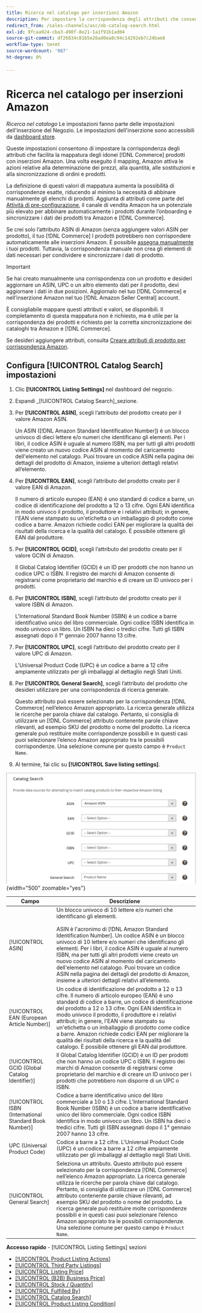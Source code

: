 ```yaml
---
title: Ricerca nel catalogo per inserzioni Amazon
description: Per impostare la corrispondenza degli attributi che consente di mappare i prodotti idonei del catalogo Commerce con le inserzioni di Amazon, aggiorna le impostazioni di Ricerca nel catalogo.
redirect_from: /sales-channels/asc/ob-catalog-search.html
exl-id: 9fcaa924-cba3-498f-8e21-1a1f91b1ad04
source-git-commit: df26834c81b5e26ad0ea8c94c14292eb7c24bae8
workflow-type: tm+mt
source-wordcount: '987'
ht-degree: 0%

---
```


# Ricerca nel catalogo per inserzioni Amazon

_Ricerca nel catalogo_ Le impostazioni fanno parte delle impostazioni dell&#39;inserzione del Negozio. Le impostazioni dell&#39;inserzione sono accessibili da [dashboard store](./amazon-store-dashboard.md).

Queste impostazioni consentono di impostare la corrispondenza degli attributi che facilita la mappatura degli idonei [!DNL Commerce] prodotti con inserzioni Amazon. Una volta eseguito il mapping, Amazon attiva le azioni relative alla determinazione dei prezzi, alla quantità, alle sostituzioni e alla sincronizzazione di ordini e prodotti.

La definizione di questi valori di mappatura aumenta la possibilità di corrispondenze esatte, riducendo al minimo la necessità di abbinare manualmente gli elenchi di prodotti. Aggiunta di attributi come parte del [Attività di pre-configurazione](./amazon-pre-setup-tasks.md), il canale di vendita Amazon ha un potenziale più elevato per abbinare automaticamente i prodotti durante l’onboarding e sincronizzare i dati dei prodotti tra Amazon e [!DNL Commerce].

Se crei solo l’attributo ASIN di Amazon (senza aggiungere valori ASIN per prodotto), il tuo [!DNL Commerce] I prodotti potrebbero non corrispondere automaticamente alle inserzioni Amazon. È possibile [assegna manualmente](./creating-assigning-catalog-products.md) i tuoi prodotti. Tuttavia, la corrispondenza manuale non crea gli elementi di dati necessari per condividere e sincronizzare i dati di prodotto.

>[!IMPORTANT]
>
>Se hai creato manualmente una corrispondenza con un prodotto e desideri aggiornare un ASIN, UPC o un altro elemento dati per il prodotto, devi aggiornare i dati in due posizioni. Aggiornalo nel tuo [!DNL Commerce] e nell’inserzione Amazon nel tuo [!DNL Amazon Seller Central] account.

È consigliabile mappare questi attributi e valori, se disponibili. Il completamento di questa mappatura non è richiesto, ma è utile per la corrispondenza dei prodotti e richiesto per la corretta sincronizzazione dei cataloghi tra Amazon e [!DNL Commerce].

Se desideri aggiungere attributi, consulta [Creare attributi di prodotto per corrispondenza Amazon](./ob-creating-magento-attributes.md).

## Configura [!UICONTROL Catalog Search] impostazioni

1. Clic **[!UICONTROL Listing Settings]** nel dashboard del negozio.

1. Espandi _[!UICONTROL Catalog Search]_sezione.

1. Per **[!UICONTROL ASIN]**, scegli l’attributo del prodotto creato per il valore Amazon ASIN.

   Un ASIN ([!DNL Amazon Standard Identification Number]) è un blocco univoco di dieci lettere e/o numeri che identificano gli elementi. Per i libri, il codice ASIN è uguale al numero ISBN, ma per tutti gli altri prodotti viene creato un nuovo codice ASIN al momento del caricamento dell&#39;elemento nel catalogo. Puoi trovare un codice ASIN nella pagina dei dettagli del prodotto di Amazon, insieme a ulteriori dettagli relativi all’elemento.

1. Per **[!UICONTROL EAN]**, scegli l’attributo del prodotto creato per il valore EAN di Amazon.

   Il numero di articolo europeo (EAN) è uno standard di codice a barre, un codice di identificazione del prodotto a 12 o 13 cifre. Ogni EAN identifica in modo univoco il prodotto, il produttore e i relativi attributi; in genere, l&#39;EAN viene stampato su un&#39;etichetta o un imballaggio di prodotto come codice a barre. Amazon richiede codici EAN per migliorare la qualità dei risultati della ricerca e la qualità del catalogo. È possibile ottenere gli EAN dal produttore.

1. Per **[!UICONTROL GCID]**, scegli l’attributo del prodotto creato per il valore GCIN di Amazon.

   Il Global Catalog Identifier (GCID) è un ID per prodotti che non hanno un codice UPC o ISBN. Il registro dei marchi di Amazon consente di registrarsi come proprietario del marchio e di creare un ID univoco per i prodotti.

1. Per **[!UICONTROL ISBN]**, scegli l’attributo del prodotto creato per il valore ISBN di Amazon.

   L&#39;International Standard Book Number (ISBN) è un codice a barre identificativo unico del libro commerciale. Ogni codice ISBN identifica in modo univoco un libro. Un ISBN ha dieci o tredici cifre. Tutti gli ISBN assegnati dopo il 1° gennaio 2007 hanno 13 cifre.

1. Per **[!UICONTROL UPC]**, scegli l’attributo del prodotto creato per il valore UPC di Amazon.

   L&#39;Universal Product Code (UPC) è un codice a barre a 12 cifre ampiamente utilizzato per gli imballaggi al dettaglio negli Stati Uniti.

1. Per **[!UICONTROL General Search]**, scegli l’attributo del prodotto che desideri utilizzare per una corrispondenza di ricerca generale.

   Questo attributo può essere selezionato per la corrispondenza [!DNL Commerce] nell’elenco Amazon appropriato. La ricerca generale utilizza le ricerche per parola chiave dal catalogo. Pertanto, si consiglia di utilizzare un [!DNL Commerce] attributo contenente parole chiave rilevanti, ad esempio SKU del prodotto o nome del prodotto. La ricerca generale può restituire molte corrispondenze possibili e in questi casi puoi selezionare l’elenco Amazon appropriato tra le possibili corrispondenze. Una selezione comune per questo campo è `Product Name`.

1. Al termine, fai clic su **[!UICONTROL Save listing settings]**.

![Ricerca nel catalogo](assets/amazon-catalog-search.png){width="500" zoomable="yes"}

| Campo | Descrizione |
|--- |--- |
| [!UICONTROL ASIN] | Un blocco univoco di 10 lettere e/o numeri che identificano gli elementi.<br><br>ASIN è l&#39;acronimo di [!DNL Amazon Standard Identification Number]. Un codice ASIN è un blocco univoco di 10 lettere e/o numeri che identificano gli elementi. Per i libri, il codice ASIN è uguale al numero ISBN, ma per tutti gli altri prodotti viene creato un nuovo codice ASIN al momento del caricamento dell&#39;elemento nel catalogo. Puoi trovare un codice ASIN nella pagina dei dettagli del prodotto di Amazon, insieme a ulteriori dettagli relativi all’elemento. |
| [!UICONTROL EAN (European Article Number)] | Un codice di identificazione del prodotto a 12 o 13 cifre. Il numero di articolo europeo (EAN) è uno standard di codice a barre, un codice di identificazione del prodotto a 12 o 13 cifre. Ogni EAN identifica in modo univoco il prodotto, il produttore e i relativi attributi; in genere, l&#39;EAN viene stampato su un&#39;etichetta o un imballaggio di prodotto come codice a barre. Amazon richiede codici EAN per migliorare la qualità dei risultati della ricerca e la qualità del catalogo. È possibile ottenere gli EAN dal produttore. |
| [!UICONTROL GCID (Global Catalog Identifier)] | Il Global Catalog Identifier (GCID) è un ID per prodotti che non hanno un codice UPC o ISBN. Il registro dei marchi di Amazon consente di registrarsi come proprietario del marchio e di creare un ID univoco per i prodotti che potrebbero non disporre di un UPC o ISBN. |
| [!UICONTROL ISBN (International Standard Book Number)] | Codice a barre identificativo unico del libro commerciale a 10 o 13 cifre. L&#39;International Standard Book Number (ISBN) è un codice a barre identificativo unico del libro commerciale. Ogni codice ISBN identifica in modo univoco un libro. Un ISBN ha dieci o tredici cifre. Tutti gli ISBN assegnati dopo il 1° gennaio 2007 hanno 13 cifre. |
| UPC (Universal Product Code) | Codice a barre a 12 cifre. L&#39;Universal Product Code (UPC) è un codice a barre a 12 cifre ampiamente utilizzato per gli imballaggi al dettaglio negli Stati Uniti. |
| [!UICONTROL General Search] | Seleziona un attributo. Questo attributo può essere selezionato per la corrispondenza [!DNL Commerce] nell’elenco Amazon appropriato. La ricerca generale utilizza le ricerche per parola chiave dal catalogo. Pertanto, si consiglia di utilizzare un [!DNL Commerce] attributo contenente parole chiave rilevanti, ad esempio SKU del prodotto o nome del prodotto. La ricerca generale può restituire molte corrispondenze possibili e in questi casi puoi selezionare l’elenco Amazon appropriato tra le possibili corrispondenze. Una selezione comune per questo campo è `Product Name`. |

**Accesso rapido** - [!UICONTROL Listing Settings] sezioni

- [[!UICONTROL Product Listing Actions]](./product-listing-actions.md)
- [[!UICONTROL Third Party Listings]](./third-party-listing-settings.md)
- [[!UICONTROL Listing Price]](./listing-price.md)
- [[!UICONTROL (B2B) Business Price]](./business-pricing.md)
- [[!UICONTROL Stock / Quantity]](./stock-quantity.md)
- [[!UICONTROL Fulfilled By]](./fulfilled-by.md)
- [[!UICONTROL Catalog Search]](./catalog-search.md)
- [[!UICONTROL Product Listing Condition]](./product-listing-condition.md)
